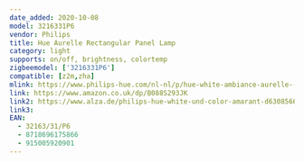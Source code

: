 ```yaml
---
date_added: 2020-10-08
model: 3216331P6
vendor: Philips
title: Hue Aurelle Rectangular Panel Lamp
category: light
supports: on/off, brightness, colortemp
zigbeemodel: ['3216331P6']
compatible: [z2m,zha]
mlink: https://www.philips-hue.com/nl-nl/p/hue-white-ambiance-aurelle--rechthoekig--paneellamp/3216331P6
link: https://www.amazon.co.uk/dp/B088S293JK
link2: https://www.alza.de/philips-hue-white-und-color-amarant-d6308566.htm
link3: 
EAN: 
  - 32163/31/P6
  - 8718696175866
  - 915005920901
---
```

